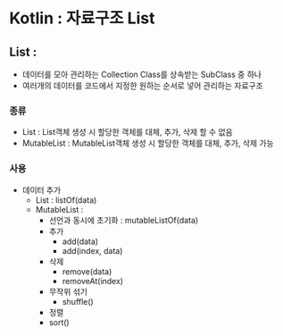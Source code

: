 # Kotlin : 자료구조 List

## List : 
 - 데이터를 모아 관리하는 Collection Class를 상속받는 SubClass 중 하나 
 - 여러개의 데이터를 코드에서 지정한 원하는 순서로 넣어 관리하는 자료구조

### 종류
 - List<out T> : List객체 생성 시 할당한 객체를 대체, 추가, 삭제 할 수 없음
 - MutableList<T> : MutableList객체 생성 시 할당한 객체를 대체, 추가, 삭제 가능

### 사용
 - 데이터 추가
   - List : listOf(data)
   - MutableList : 
     - 선언과 동시에 초기화 : mutableListOf(data)
     - 추가
       - add(data)
       - add(index, data)
     - 삭제
       - remove(data)
       - removeAt(index)
     - 무작위 섞기
       - shuffle()
     - 정렬
      - sort()
     